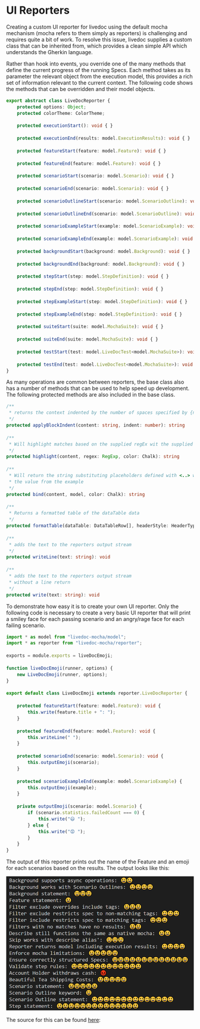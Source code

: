 # UI Reporters
Creating a custom UI reporter for livedoc using the default mocha mechanism (mocha refers to them simply as reporters) is challenging and requires quite a bit of work. To resolve this issue, livedoc supplies a custom class that can be inherited from, which provides a clean simple API which understands the Gherkin language.

Rather than hook into events, you override one of the many methods that define the current progress of the running Specs. Each method takes as its parameter the relevant object from the execution model, this provides a rich set of information relevant to the current context. The following code shows the methods that can be overridden and their model objects.


```ts
export abstract class LiveDocReporter {
    protected options: Object;
    protected colorTheme: ColorTheme;

    protected executionStart(): void { }

    protected executionEnd(results: model.ExecutionResults): void { }

    protected featureStart(feature: model.Feature): void { }

    protected featureEnd(feature: model.Feature): void { }

    protected scenarioStart(scenario: model.Scenario): void { }

    protected scenarioEnd(scenario: model.Scenario): void { }

    protected scenarioOutlineStart(scenario: model.ScenarioOutline): void { }

    protected scenarioOutlineEnd(scenario: model.ScenarioOutline): void { }

    protected scenarioExampleStart(example: model.ScenarioExample): void { }

    protected scenarioExampleEnd(example: model.ScenarioExample): void { }

    protected backgroundStart(background: model.Background): void { }

    protected backgroundEnd(background: model.Background): void { }

    protected stepStart(step: model.StepDefinition): void { }

    protected stepEnd(step: model.StepDefinition): void { }

    protected stepExampleStart(step: model.StepDefinition): void { }

    protected stepExampleEnd(step: model.StepDefinition): void { }

    protected suiteStart(suite: model.MochaSuite): void { }

    protected suiteEnd(suite: model.MochaSuite): void { }

    protected testStart(test: model.LiveDocTest<model.MochaSuite>): void { }

    protected testEnd(test: model.LiveDocTest<model.MochaSuite>): void { }
}
```

As many operations are common between reporters, the base class also has a number of methods that can be used to help speed up development. The following protected methods are also included in the base class.

```ts
/**
 * returns the context indented by the number of spaces specified by {number}
 */
protected applyBlockIndent(content: string, indent: number): string

/**
 * Will highlight matches based on the supplied regEx wit the supplied color
 */
protected highlight(content, regex: RegExp, color: Chalk): string

/**
 * Will return the string substituting placeholders defined with <..> with 
 * the value from the example
 */
protected bind(content, model, color: Chalk): string 

/**
 * Returns a formatted table of the dataTable data
 */
protected formatTable(dataTable: DataTableRow[], headerStyle: HeaderType, includeRowId: boolean = false, runningTotal: number = 0): string

/**
 * adds the text to the reporters output stream
 */
protected writeLine(text: string): void

/**
 * adds the text to the reporters output stream
 * without a line return
 */
protected write(text: string): void

```
To demonstrate how easy it is to create your own UI reporter. Only the following code is necessary to create a very basic UI reporter that will print a smiley face for each passing scenario and an angry/rage face for each failing scenario.

```ts
import * as model from "livedoc-mocha/model";
import * as reporter from "livedoc-mocha/reporter";

exports = module.exports = liveDocEmoji;

function liveDocEmoji(runner, options) {
    new LiveDocEmoji(runner, options);
}

export default class LiveDocEmoji extends reporter.LiveDocReporter {

    protected featureStart(feature: model.Feature): void {
        this.write(feature.title + ": ");
    }

    protected featureEnd(feature: model.Feature): void {
        this.writeLine(" ");
    }

    protected scenarioEnd(scenario: model.Scenario): void {
        this.outputEmoji(scenario);
    }

    protected scenarioExampleEnd(example: model.ScenarioExample) {
        this.outputEmoji(example);
    }

    private outputEmoji(scenario: model.Scenario) {
        if (scenario.statistics.failedCount === 0) {
            this.write("😃 ");
        } else {
            this.write("😡 ");
        }
    }
}
```
The output of this reporter prints out the name of the Feature and an emoji for each scenarios based on the results. The output looks like this:

![Mocha Test Result](images/reporter-emoji.PNG)

The source for this can be found [here](../../livedoc-emoji-reporter/_src/app/emojiReporter.ts):
